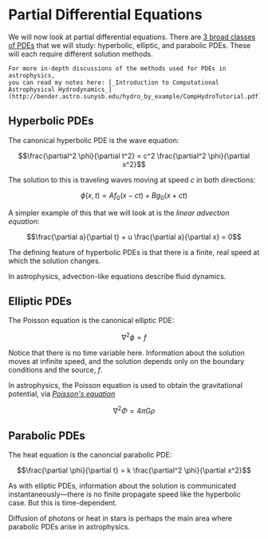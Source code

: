 # Partial Differential Equations

We will now look at partial differential equations.  There are [3
broad classes of
PDEs](https://en.wikiversity.org/wiki/Partial_differential_equations#Elliptic,_Hyperbolic,_and_Parabolic_PDEs)
that we will study: hyperbolic, elliptic, and parabolic PDEs.  These
will each require different solution methods.

```{seealso}
For more in-depth discussions of the methods used for PDEs in astrophysics,
you can read my notes here: [_Introduction to Computational Astrophysical Hydrodynamics_](http://bender.astro.sunysb.edu/hydro_by_example/CompHydroTutorial.pdf).
```

## Hyperbolic PDEs

The canonical hyperbolic PDE is the wave equation:

$$\frac{\partial^2 \phi}{\partial t^2} = c^2 \frac{\partial^2 \phi}{\partial x^2}$$

The solution to this is traveling waves moving at speed $c$ in both directions:

$$\phi(x, t) = A f_0(x - ct) + B g_0(x + ct)$$

A simpler example of this that we will look at is the _linear advection equation_:

$$\frac{\partial a}{\partial t} + u \frac{\partial a}{\partial x} = 0$$

The defining feature of hyperbolic PDEs is that there is a finite, real speed at which the solution changes.

In astrophysics, advection-like equations describe fluid dynamics.

## Elliptic PDEs

The Poisson equation is the canonical elliptic PDE:

$$\nabla^2 \phi = f$$

Notice that there is no time variable here.  Information about the solution
moves at infinite speed, and the solution depends only on the boundary conditions and the source, $f$.

In astrophysics, the Poisson equation is used to obtain the gravitational
potential, via [_Poisson's equation_](https://en.wikipedia.org/wiki/Poisson%27s_equation#Newtonian_gravity)

$$\nabla^2 \Phi = 4 \pi G \rho$$

## Parabolic PDEs

The heat equation is the canoncial parabolic PDE:

$$\frac{\partial \phi}{\partial t} = k \frac{\partial^2 \phi}{\partial x^2}$$

As with elliptic PDEs, information about the solution is communicated instantaneously&mdash;there is no finite propagate speed like the hyperbolic case.
But this is time-dependent.  

Diffusion of photons or heat in stars is perhaps the main area where parabolic PDEs
arise in astrophysics.

